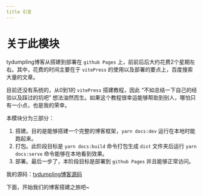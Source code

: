 ```yaml
---
title 引言
---
```

# 关于此模块

tydumpling博客从搭建到部署在 `github Pages` 上，前前后后大约花费2个星期左右。其中，花费的时间主要在于 `vitePress` 的使用以及部署的要点上，百度搜索大量的文章。

目前还没有系统的，从0到1的 `vitePress` 搭建教程，因此 “不如总结一下自己的经验以及踩过的坑吧” 想法油然而生。如果这个教程很幸运能够帮助到别人，哪怕只有一小点，也是我的荣幸。

本模块分为三部分：
1. 搭建。目的是能够搭建一个完整的博客框架，`yarn docs:dev` 运行在本地时能跑起来。
2. 打包。此阶段目标是 `yarn docs:build` 命令打包生成 `dist` 文件夹后运行 `yarn docs:serve` 命令能够在本地看到效果。
3. 部署。最后一步了，本阶段目标是部署到 `github Pages` 并且能够正常访问。

我的源码：[tydumpling博客源码](https://github.com/tydumpling/blog)

下面，开始我们的博客搭建之旅吧~